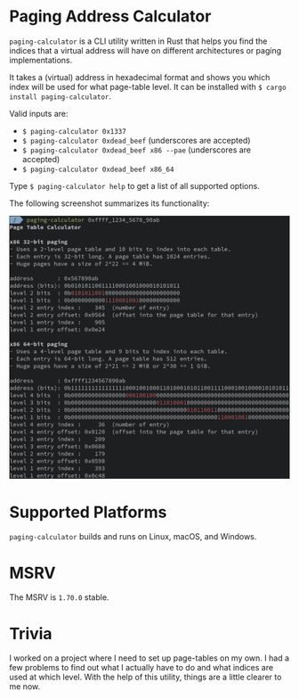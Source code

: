 # Paging Address Calculator

`paging-calculator` is a CLI utility written in Rust that helps you find the indices that a
virtual address will have on different architectures or paging implementations.

It takes a (virtual) address in hexadecimal format and shows you which index will be used for what
page-table level. It can be installed with `$ cargo install paging-calculator`.

Valid inputs are:
- `$ paging-calculator 0x1337`
- `$ paging-calculator 0xdead_beef` (underscores are accepted)
- `$ paging-calculator 0xdead_beef x86 --pae` (underscores are accepted)
- `$ paging-calculator 0xdead_beef x86_64`

Type `$ paging-calculator help` to get a list of all supported options.

The following screenshot summarizes its functionality:

![Screenshot showing the usage of paging-calculator.](screenshot.png "Screenshot showing the usage of paging-calculator.")

# Supported Platforms
`paging-calculator` builds and runs on Linux, macOS, and Windows.

# MSRV
The MSRV is `1.70.0` stable.

# Trivia
I worked on a project where I need to set up page-tables on my own. I had a few problems to find out
what I actually have to do and what indices are used at which level. With the help of this utility,
things are a little clearer to me now.
